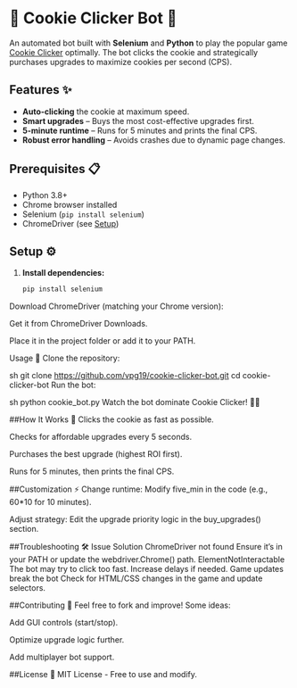 # 🍪 Cookie Clicker Bot 🤖

An automated bot built with **Selenium** and **Python** to play the popular game [Cookie Clicker](http://orteil.dashnet.org/experiments/cookie/) optimally. The bot clicks the cookie and strategically purchases upgrades to maximize cookies per second (CPS).

## Features ✨
- **Auto-clicking** the cookie at maximum speed.
- **Smart upgrades** – Buys the most cost-effective upgrades first.
- **5-minute runtime** – Runs for 5 minutes and prints the final CPS.
- **Robust error handling** – Avoids crashes due to dynamic page changes.

## Prerequisites 📋
- Python 3.8+
- Chrome browser installed
- Selenium (`pip install selenium`)
- ChromeDriver (see [Setup](#setup))

## Setup ⚙️
1. **Install dependencies:**
   ```sh
   pip install selenium
Download ChromeDriver (matching your Chrome version):

Get it from ChromeDriver Downloads.

Place it in the project folder or add it to your PATH.

Usage 🚀
Clone the repository:

sh
git clone https://github.com/vpg19/cookie-clicker-bot.git
cd cookie-clicker-bot
Run the bot:

sh
python cookie_bot.py
Watch the bot dominate Cookie Clicker! 🍪🔥

##How It Works 🤖
Clicks the cookie as fast as possible.

Checks for affordable upgrades every 5 seconds.

Purchases the best upgrade (highest ROI first).

Runs for 5 minutes, then prints the final CPS.

##Customization ⚡
Change runtime: Modify five_min in the code (e.g., 60*10 for 10 minutes).

Adjust strategy: Edit the upgrade priority logic in the buy_upgrades() section.

##Troubleshooting 🛠️
Issue	Solution
ChromeDriver not found	Ensure it’s in your PATH or update the webdriver.Chrome() path.
ElementNotInteractable	The bot may try to click too fast. Increase delays if needed.
Game updates break the bot	Check for HTML/CSS changes in the game and update selectors.

##Contributing 🤝
Feel free to fork and improve! Some ideas:

Add GUI controls (start/stop).

Optimize upgrade logic further.

Add multiplayer bot support.

##License 📄
MIT License - Free to use and modify.
